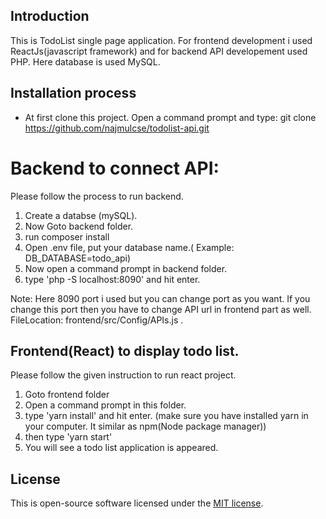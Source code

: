 ## Introduction

This is TodoList single page application. For frontend development i used ReactJs(javascript framework) and for backend API developement used PHP. Here database is used MySQL.  

## Installation process

* At first clone this project. Open a command prompt and type: git clone https://github.com/najmulcse/todolist-api.git

# Backend to connect API:
Please follow the process to run backend.
1. Create a databse (mySQL).
2. Now Goto backend folder. 
3. run composer install
4. Open .env file, put your database name.( Example: DB_DATABASE=todo_api)  
5. Now open a command prompt in backend folder.
6. type 'php -S localhost:8090' and hit enter.

Note: Here 8090 port i used but you can change port as you want. If you change this port then you have to change API url in frontend part as well. 
FileLocation: frontend/src/Config/APIs.js . 
## Frontend(React) to display todo list.
Please follow the given instruction to run react project.
1. Goto frontend folder 
2. Open a command prompt in this folder.
3. type 'yarn install' and hit enter. (make sure you have installed yarn in your computer. It similar as npm(Node package manager))
4. then type 'yarn start'
5. You will see a todo list application is appeared. 

## License

This is open-source software licensed under the [MIT license](https://opensource.org/licenses/MIT).

